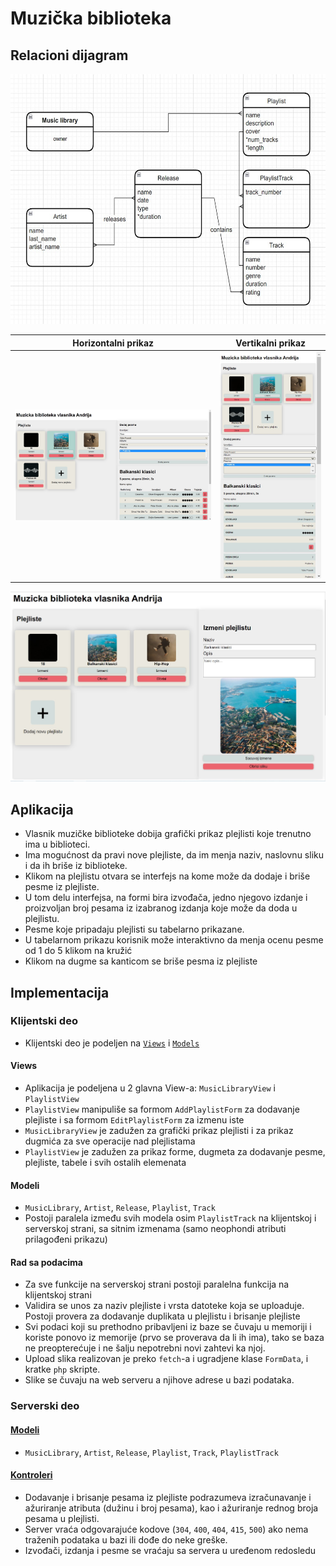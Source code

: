 # Muzička biblioteka

## Relacioni dijagram
<img src="erd.jpg" alt="Relacioni dijagram" height="400"/>

Horizontalni prikaz             |  Vertikalni prikaz
:-------------------------:|:-------------------------:
![](ss1.jpg)  |  ![](ss2.jpg)

![](ss3.jpg)

## Aplikacija
* Vlasnik muzičke biblioteke dobija grafički prikaz plejlisti koje trenutno ima u biblioteci.
* Ima mogućnost da pravi nove plejliste, da im menja naziv, naslovnu sliku i da ih briše iz biblioteke.
* Klikom na plejlistu otvara se interfejs na kome može da dodaje i briše pesme iz plejliste.
* U tom delu interfejsa, na formi bira izvođača, jedno njegovo izdanje i proizvoljan broj pesama iz izabranog izdanja koje može da doda u plejlistu.
* Pesme koje pripadaju plejlisti su tabelarno prikazane.
* U tabelarnom prikazu korisnik može interaktivno da menja ocenu pesme od 1 do 5 klikom na kružić
* Klikom na dugme sa kanticom se briše pesma iz plejliste

## Implementacija
### Klijentski deo
* Klijentski deo je podeljen na [`Views`](./Client/Views) i [`Models`](./Client/Models)
#### Views
* Aplikacija je podeljena u 2 glavna View-a: `MusicLibraryView` i `PlaylistView`
* `PlaylistView` manipuliše sa formom `AddPlaylistForm` za dodavanje plejliste i sa formom `EditPlaylistForm` za izmenu iste
* `MusicLibraryView` je zadužen za grafički prikaz plejlisti i za prikaz dugmića za sve operacije nad plejlistama
* `PlaylistView` je zadužen za prikaz forme, dugmeta za dodavanje pesme, plejliste, tabele i svih ostalih elemenata

#### Modeli
* `MusicLibrary`, `Artist`, `Release`, `Playlist`,  `Track`
* Postoji paralela između svih modela osim `PlaylistTrack` na klijentskoj i serverskoj strani, sa sitnim izmenama (samo neophondi atributi prilagođeni prikazu)

#### Rad sa podacima
* Za sve funkcije na serverskoj strani postoji paralelna funkcija na klijentskoj strani
* Validira se unos za naziv plejliste i vrsta datoteke koja se uploaduje. Postoji provera za dodavanje duplikata u plejlistu i brisanje plejliste
* Svi podaci koji su prethodno pribavljeni iz baze se čuvaju u memoriji i koriste ponovo iz memorije (prvo se proverava da li ih ima), tako se baza ne preopterećuje i ne šalju nepotrebni novi zahtevi ka njoj.
* Upload slika realizovan je preko `fetch`-a i ugradjene klase `FormData`, i kratke `php` skripte.
* Slike se čuvaju na web serveru a njihove adrese u bazi podataka.

### Serverski deo
#### [Modeli](./Server/Models)
* `MusicLibrary`, `Artist`, `Release`, `Playlist`,  `Track`, `PlaylistTrack`
#### [Kontroleri](./Server/Controllers)
* Dodavanje i brisanje pesama iz plejliste podrazumeva izračunavanje i ažuriranje atributa (dužinu i broj pesama), kao i ažuriranje rednog broja pesama u plejlisti.
* Server vraća odgovarajuće kodove (`304`, `400`, `404`, `415`, `500`) ako nema traženih podataka u bazi ili dođe do neke greške.
* Izvođači, izdanja i pesme se vraćaju sa servera u uređenom redosledu